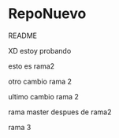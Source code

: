 # RepoNuevo

README

XD estoy probando

esto es rama2

otro cambio rama 2

ultimo cambio rama 2

rama master despues de rama2

rama 3